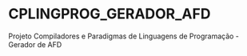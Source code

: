 # CPLINGPROG_GERADOR_AFD
Projeto Compiladores  e Paradigmas de Linguagens de Programação - Gerador de AFD
